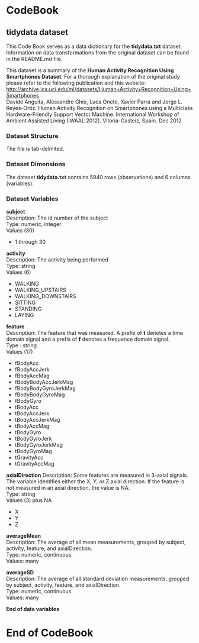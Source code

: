 # CodeBook
## tidydata dataset

This Code Book serves as a data dictionary for the **tidydata.txt** dataset.  Information on data transformations from the original dataset can be found in the README.md file.  

This dataset is a summary of the **Human Activity Recognition Using Smartphones Dataset**.  For a thorough explanation of the original study  please refer to the following publication and this website: http://archive.ics.uci.edu/ml/datasets/Human+Activity+Recognition+Using+Smartphones  
Davide Anguita, Alessandro Ghio, Luca Oneto, Xavier Parra and Jorge L. Reyes-Ortiz. Human Activity Recognition on Smartphones using a Multiclass Hardware-Friendly Support Vector Machine. International Workshop of Ambient Assisted Living (IWAAL 2012). Vitoria-Gasteiz, Spain. Dec 2012   

### Dataset Structure  
The file is tab-delmited. 
### Dataset Dimensions
The dataset **tidydata.txt** contains 5940 rows (observations) and 6 columns (variables).   

### Dataset Variables
**subject**  
Description: The id number of the subject  
Type: numeric, integer    
Values (30)  
* 1 through 30  

**activity**  
Description: The activity being performed  
Type: string  
Values (6)  
* WALKING  
* WALKING_UPSTAIRS  
* WALKING_DOWNSTAIRS  
* SITTING  
* STANDING  
* LAYING  

**feature**  
Description: The feature that was measured.  A prefix of **t** denotes a time domain signal and a prefix of **f** denotes a frequence domain signal.    
Type : string  
Values (17)  
* fBodyAcc  
* fBodyAccJerk  
* fBodyAccMag  
* fBodyBodyAccJerkMag  
* fBodyBodyGyroJerkMag  
* fBodyBodyGyroMag  
* fBodyGyro  
* tBodyAcc  
* tBodyAccJerk  
* tBodyAccJerkMag  
* tBodyAccMag  
* tBodyGyro  
* tBodyGyroJerk  
* tBodyGyroJerkMag  
* tBodyGyroMag  
* tGravityAcc  
* tGravityAccMag  

**axialDirection**
Description: Some features are measured in 3-axial signals.  The variable identifies either the X, Y, or Z axial direction.  If the feature is not measured in an axial direction, the value is NA.  
Type: string  
Values (3) plus NA  
* X  
* Y  
* Z  

**averageMean**  
Description: The average of all mean measurements, grouped by subject, activity, feature, and axialDirection.  
Type: numeric, continuous  
Values: many  

**averageSD**  
Description: The average of all standard deviation measurements, grouped by subject, activity, feature, and axialDirection.  
Type: numeric, continuous  
Values: many  

**End of data variables**  

# End of CodeBook

